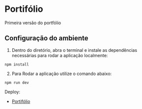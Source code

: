 # Portifólio

Primeira versão do portfólio

<h2>Configuração do ambiente</h2>

1. Dentro do diretório, abra o terminal e instale as dependências necessárias para rodar a aplicação localmente:

```shell
npm install
```

2. Para Rodar a aplicação utilize o comando abaixo:

```shell
npm run dev
```

Deploy:
- [Portifólio](https://portifolio-miguel-lucio-ajah6xzyo-miguel-lucio.vercel.app)

